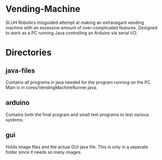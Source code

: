# Vending-Machine
SLUH Robotics misguided attempt at making an extravagant vending machine with an excessive amount of over-complicated features. Designed to work as a PC running Java controlling an Arduino via serial I/O.

# Directories

## java-files
Contains all programs in java needed for the program running on the PC. Main is in cores/VendingMachineRunner.java.

## arduino
Contains both the final program and small test programs to test various systems.

## gui
Holds image files and the actual GUI java file. This is only in a seperate folder since it needs so many images.
